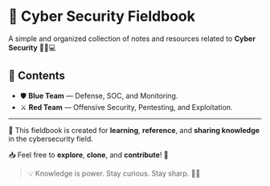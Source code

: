 # 📘 Cyber Security Fieldbook

A simple and organized collection of notes and resources related to **Cyber Security** 🕵️‍♂️💻

## 📂 Contents

- 🛡️ **Blue Team** — Defense, SOC, and Monitoring.
- ⚔️ **Red Team** — Offensive Security, Pentesting, and Exploitation.

---

🔐 This fieldbook is created for **learning**, **reference**, and **sharing knowledge** in the cybersecurity field.

📥 Feel free to **explore**, **clone**, and **contribute**! 🚀

> 💡 Knowledge is power. Stay curious. Stay sharp. 🧠🔥
